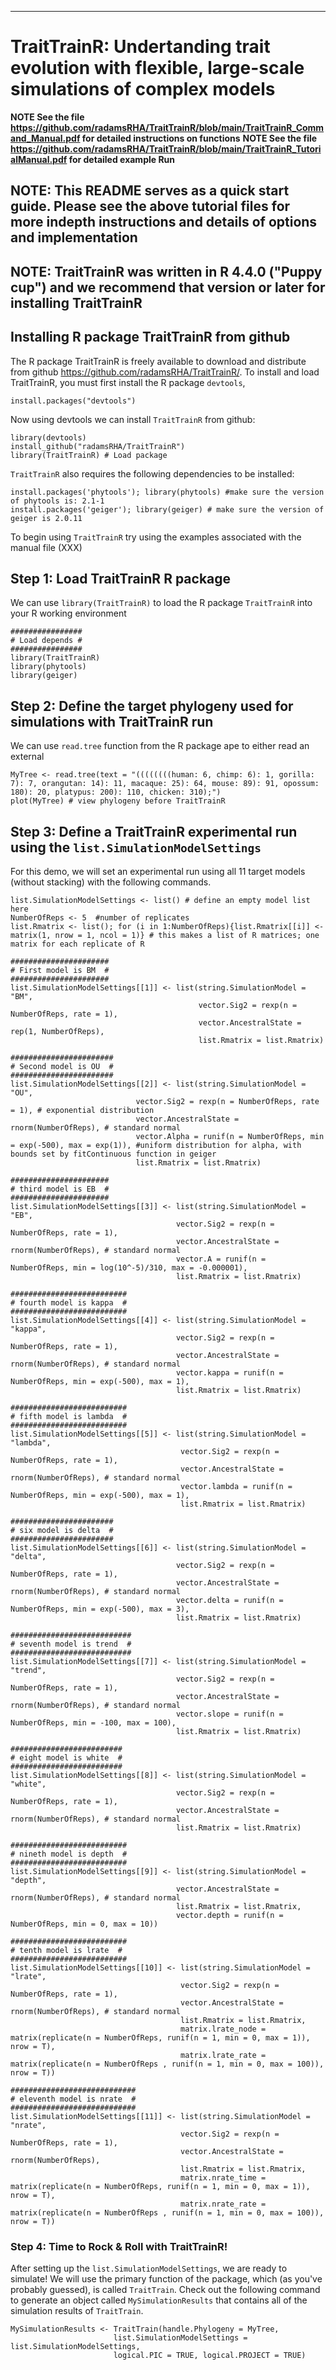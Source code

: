 
---
# TraitTrainR: Undertanding trait evolution with flexible, large-scale simulations of complex models
**NOTE See the file https://github.com/radamsRHA/TraitTrainR/blob/main/TraitTrainR_Command_Manual.pdf for detailed instructions on functions**
**NOTE See the file https://github.com/radamsRHA/TraitTrainR/blob/main/TraitTrainR_TutorialManual.pdf for detailed example Run**

## NOTE: This README serves as a quick start guide. Please see the above tutorial files for more indepth instructions and details of options and implementation
## NOTE: TraitTrainR was written in R 4.4.0 ("Puppy cup") and we recommend that version or later for installing TraitTrainR

## Installing R package TraitTrainR from github
The R package TraitTrainR is freely available to download and distribute from github <https://github.com/radamsRHA/TraitTrainR/>. To install and load TraitTrainR, you must first install the R package `devtools`, 


```
install.packages("devtools")
```
Now using devtools we can install `TraitTrainR` from github:

```
library(devtools)
install_github("radamsRHA/TraitTrainR")
library(TraitTrainR) # Load package 
```
`TraitTrainR` also requires the following dependencies to be installed:

```
install.packages('phytools'); library(phytools) #make sure the version of phytools is: 2.1-1
install.packages('geiger'); library(geiger) # make sure the version of geiger is 2.0.11
```

To begin using `TraitTrainR` try using the examples associated with the manual file (XXX)

## Step 1: Load TraitTrainR R package

We can use `library(TraitTrainR)` to load the R package `TraitTrainR` into your R working environment

```
################
# Load depends #
################
library(TraitTrainR)
library(phytools)
library(geiger)
```

## Step 2: Define the target phylogeny used for simulations with TraitTrainR run

We can use `read.tree` function from the R package ape to either read an external 


```{r}
MyTree <- read.tree(text = "((((((((human: 6, chimp: 6): 1, gorilla: 7): 7, orangutan: 14): 11, macaque: 25): 64, mouse: 89): 91, opossum: 180): 20, platypus: 200): 110, chicken: 310);")
plot(MyTree) # view phylogeny before TraitTrainR
```

## Step 3: Define a TraitTrainR experimental run using the `list.SimulationModelSettings`

For this demo, we will set an experimental run using all 11 target models (without stacking) with the following commands.

```{r}
list.SimulationModelSettings <- list() # define an empty model list here
NumberOfReps <- 5  #number of replicates
list.Rmatrix <- list(); for (i in 1:NumberOfReps){list.Rmatrix[[i]] <- matrix(1, nrow = 1, ncol = 1)} # this makes a list of R matrices; one matrix for each replicate of R

######################
# First model is BM  #
######################
list.SimulationModelSettings[[1]] <- list(string.SimulationModel = "BM", 
                                          vector.Sig2 = rexp(n = NumberOfReps, rate = 1), 
                                          vector.AncestralState = rep(1, NumberOfReps), 
                                          list.Rmatrix = list.Rmatrix)

#######################
# Second model is OU  #
#######################
list.SimulationModelSettings[[2]] <- list(string.SimulationModel = "OU", 
                            vector.Sig2 = rexp(n = NumberOfReps, rate = 1), # exponential distribution
                            vector.AncestralState = rnorm(NumberOfReps), # standard normal
                            vector.Alpha = runif(n = NumberOfReps, min = exp(-500), max = exp(1)), #uniform distribution for alpha, with bounds set by fitContinuous function in geiger
                            list.Rmatrix = list.Rmatrix)

######################
# third model is EB  #
######################
list.SimulationModelSettings[[3]] <- list(string.SimulationModel = "EB", 
                                     vector.Sig2 = rexp(n = NumberOfReps, rate = 1), 
                                     vector.AncestralState = rnorm(NumberOfReps), # standard normal
                                     vector.A = runif(n = NumberOfReps, min = log(10^-5)/310, max = -0.000001),
                                     list.Rmatrix = list.Rmatrix)

##########################
# fourth model is kappa  #
##########################
list.SimulationModelSettings[[4]] <- list(string.SimulationModel = "kappa", 
                                     vector.Sig2 = rexp(n = NumberOfReps, rate = 1), 
                                     vector.AncestralState = rnorm(NumberOfReps), # standard normal
                                     vector.kappa = runif(n = NumberOfReps, min = exp(-500), max = 1), 
                                     list.Rmatrix = list.Rmatrix)

##########################
# fifth model is lambda  #
##########################
list.SimulationModelSettings[[5]] <- list(string.SimulationModel = "lambda", 
                                      vector.Sig2 = rexp(n = NumberOfReps, rate = 1), 
                                      vector.AncestralState = rnorm(NumberOfReps), # standard normal
                                      vector.lambda = runif(n = NumberOfReps, min = exp(-500), max = 1),
                                      list.Rmatrix = list.Rmatrix)

#######################
# six model is delta  #
#######################
list.SimulationModelSettings[[6]] <- list(string.SimulationModel = "delta", 
                                     vector.Sig2 = rexp(n = NumberOfReps, rate = 1), 
                                     vector.AncestralState = rnorm(NumberOfReps), # standard normal
                                     vector.delta = runif(n = NumberOfReps, min = exp(-500), max = 3), 
                                     list.Rmatrix = list.Rmatrix)

###########################
# seventh model is trend  #
###########################
list.SimulationModelSettings[[7]] <- list(string.SimulationModel = "trend", 
                                     vector.Sig2 = rexp(n = NumberOfReps, rate = 1), 
                                     vector.AncestralState = rnorm(NumberOfReps), # standard normal
                                     vector.slope = runif(n = NumberOfReps, min = -100, max = 100),
                                     list.Rmatrix = list.Rmatrix)

#########################
# eight model is white  #
#########################
list.SimulationModelSettings[[8]] <- list(string.SimulationModel = "white", 
                                     vector.Sig2 = rexp(n = NumberOfReps, rate = 1), 
                                     vector.AncestralState = rnorm(NumberOfReps), # standard normal
                                     list.Rmatrix = list.Rmatrix)

##########################
# nineth model is depth  #
##########################
list.SimulationModelSettings[[9]] <- list(string.SimulationModel = "depth", 
                                     vector.AncestralState = rnorm(NumberOfReps), # standard normal
                                     list.Rmatrix = list.Rmatrix, 
                                     vector.depth = runif(n = NumberOfReps, min = 0, max = 10))

##########################
# tenth model is lrate  #
##########################
list.SimulationModelSettings[[10]] <- list(string.SimulationModel = "lrate", 
                                      vector.Sig2 = rexp(n = NumberOfReps, rate = 1), 
                                      vector.AncestralState = rnorm(NumberOfReps), # standard normal
                                      list.Rmatrix = list.Rmatrix, 
                                      matrix.lrate_node = matrix(replicate(n = NumberOfReps, runif(n = 1, min = 0, max = 1)), nrow = T),
                                      matrix.lrate_rate = matrix(replicate(n = NumberOfReps , runif(n = 1, min = 0, max = 100)), nrow = T))

############################
# eleventh model is nrate  #
############################
list.SimulationModelSettings[[11]] <- list(string.SimulationModel = "nrate", 
                                      vector.Sig2 = rexp(n = NumberOfReps, rate = 1), 
                                      vector.AncestralState = rnorm(NumberOfReps), 
                                      list.Rmatrix = list.Rmatrix, 
                                      matrix.nrate_time = matrix(replicate(n = NumberOfReps, runif(n = 1, min = 0, max = 1)), nrow = T), 
                                      matrix.nrate_rate = matrix(replicate(n = NumberOfReps , runif(n = 1, min = 0, max = 100)), nrow = T))

```

### Step 4: Time to Rock & Roll with TraitTrainR!

After setting up the `list.SimulationModelSettings`, we are ready to simulate!
We will use the primary function of the package, which (as you've probably guessed), is called `TraitTrain`.
Check out the following command to generate an object called `MySimulationResults` that contains all of the simulation results of `TraitTrain`.


```{r}
MySimulationResults <- TraitTrain(handle.Phylogeny = MyTree,
                       list.SimulationModelSettings = list.SimulationModelSettings,
                       logical.PIC = TRUE, logical.PROJECT = TRUE)
```

